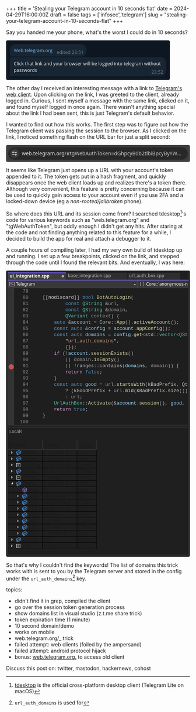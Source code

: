 +++
title = 'Stealing your Telegram account in 10 seconds flat'
date = 2024-04-29T16:00:00Z
draft = false
tags = ['infosec','telegram']
slug = "stealing-your-telegram-account-in-10-seconds-flat"
+++

Say you handed me your phone, what's the worst I could do in 10 seconds?

<div class="tgThread">
	<!-- This is all handcrafted HTML & CSS :3 -->
	<div class="tgMsg tgMsgSmBL"><a href="https://web.telegram.org/">Web.telegram.org</a><span class="tgMsgTs" aria-hidden="true">edited 23:51</span></div>
	<div class="tgMsg tgMsgSmTL tgMsgNoneBL"><span>Click that link and your browser will be logged into telegram without passwords</span><span class="tgMsgTs" aria-hidden="true">23:52</span></div><div class="tgMsgSpeech"><div></div></div>
</div>

The other day I received an interesting message with a link to [Telegram's web client](https://web.telegram.org). Upon clicking on the link, I was greeted to the client, already logged in. Curious, I sent myself a message with the same link, clicked on it, and found myself logged in once again. There wasn't anything special about the link I had been sent, this is just Telegram's default behavior.

I wanted to find out how this works. The first step was to figure out how the Telegram client was passing the session to the browser. As I clicked on the link, I noticed something flash on the URL bar for just a split second:

<div class="urlBar"><div class="urlBarInner"><div class="urlBarIcon"><svg xmlns="http://www.w3.org/2000/svg"><path d="M11.55 13.52a2.27 2.27 0 0 1 -1.68 -0.69a2.29 2.29 0 0 1 -0.69 -1.68c0 -0.66 0.23 -1.22 0.7 -1.68a2.3 2.3 0 0 1 1.68 -0.69c0.66 0 1.22 0.23 1.68 0.69c0.46 0.46 0.69 1.02 0.69 1.68a2.27 2.27 0 0 1 -0.69 1.68c-0.46 0.46 -1.02 0.69 -1.68 0.69Zm0 -1.45c0.25 0 0.47 -0.09 0.65 -0.27a0.88 0.88 0 0 0 0.27 -0.64a0.89 0.89 0 0 0 -0.27 -0.65a0.88 0.88 0 0 0 -0.65 -0.27a0.88 0.88 0 0 0 -0.65 0.27a0.88 0.88 0 0 0 -0.26 0.64c0 0.25 0.09 0.47 0.27 0.65c0.18 0.18 0.4 0.27 0.65 0.27Zm-9.47 -0.1v-1.63H7.98v1.63Zm2.37 -4.75a2.27 2.27 0 0 1 -1.67 -0.69a2.29 2.29 0 0 1 -0.69 -1.68c0 -0.66 0.23 -1.22 0.7 -1.68a2.3 2.3 0 0 1 1.68 -0.69c0.66 0 1.22 0.23 1.68 0.69c0.46 0.46 0.69 1.02 0.69 1.68c0 0.66 -0.23 1.22 -0.69 1.68c-0.46 0.46 -1.02 0.69 -1.68 0.69Zm0 -1.46a0.88 0.88 0 0 0 0.65 -0.27a0.88 0.88 0 0 0 0.27 -0.64a0.89 0.89 0 0 0 -0.26 -0.65a0.88 0.88 0 0 0 -0.65 -0.27a0.88 0.88 0 0 0 -0.65 0.27a0.88 0.88 0 0 0 -0.27 0.65c0 0.25 0.09 0.47 0.27 0.65c0.18 0.18 0.39 0.27 0.65 0.27Zm3.57 -0.1V4.03h5.9v1.63Zm0 0Z"/></svg></div><span class="urlBarText"><span style="color:#E3E3E3">web.telegram.org</span>/#tgWebAuthToken=dGhpcyB0b2tlbiBpcyByYW5kb20gYW5kIDEwMjQgYml0cyBsb25nLCBidXQgaW4gdGhlIGJsb2cgcG9zdCBpIHJlcGxhY2VkIGl0IHdpdGggdGhpcyBmdW4gZWFzdGVyIGVnZyBmb3IgdGhvc2Ugd2l0aCBhIGtlZW4gZXllIQ&tgWebAuthUserId=420493337&tgWebAuthDcId=4</span></div></div>

It seems like Telegram just opens up a URL with your account's token appended to it. The token gets put in a hash fragment, and quickly disappears once the web client loads up and realizes there's a token there. Although very convenient, this feature is pretty concerning because it can be used to quickly gain access to your account even if you use 2FA and a locked-down device (eg a *non-rooted/jailbroken* phone).

So where does this URL and its session come from? I searched tdesktop[^1]'s code for various keywords such as "web.telegram.org" and "tgWebAuthToken", but oddly enough I didn't get any hits. After staring at the code and not finding anything related to this feature for a while, I decided to build the app for real and attach a debugger to it.

A couple hours of compiling later, I had my very own build of tdesktop up and running. I set up a few breakpoints, clicked on the link, and stepped through the code until I found the relevant bits. And eventually, I was here:

<div class="vsContainer">
	<div class="vsTabs"><span class="vsTab active">ui_integration.cpp<svg style="position:absolute;width:16px;height:16px;padding-left:27px" xmlns="http://www.w3.org/2000/svg" fill="#D6D6D6" stroke="none"><polygon points="4 8 7 8 7 5 8 5 8 6 12 6 12 11 8 11 8 9 11 9 11 7 8 7 8 12 7 12 7 9 4 9"/></svg></span><span class="vsTab">base_integration.cpp</span><span class="vsTab">url_auth_box.cpp</span></div>
	<div class="vsBox" style="border-top: none; height: fit-content">
		<div aria-hidden="true">
		<span class="vsDropdown"><svg xmlns="http://www.w3.org/2000/svg" fill="none" stroke="#C16FCC"><rect fill="#454545" stroke="#B9B9B9" x="1.5" y="2.5" width="13" height="11"/><line x1="5.5" x2="5.5" y1="4" y2="9"/><line x1="8" x2="3" y1="6.5" y2="6.5"/><line x1="10.5" x2="10.5" y1="7" y2="12"/><line x1="13" x2="8" y1="9.5" y2="9.5"/></svg>Telegram<svg xmlns="http://www.w3.org/2000/svg" fill="#D6D6D6" stroke="none" style="float: right; padding-right: 2px"><polygon points="13 11 16 8 10 8"/></svg></span><span class="vsDropdown"><svg xmlns="http://www.w3.org/2000/svg" fill="none" stroke="#DEDEDE" stroke-linecap="square"><path d="m4.6 2.5c-0.7 0-1 0.4-1 1v3l-0.8 1v1l0.8 1v3c0 0.7 0.3 1 1 1"/><path d="m11.5 13.5c0.7 0 1-0.4 1-1v-3l0.8-1v-1l-0.8-1v-3c0-0.7-0.3-1-1-1"/></svg>Core::`anonymous-namespace'<svg xmlns="http://www.w3.org/2000/svg" fill="#D6D6D6" stroke="none" style="float: right; padding-right: 2px"><polygon points="13 11 16 8 10 8"/></svg></span><span class="vsDropdown"><svg xmlns="http://www.w3.org/2000/svg" fill="#474152" stroke="#9670C6" stroke-linejoin="round"><polyline class="st0" points="13.5 5 13.5 12.1 8 14.6 8 7.7 13.5 5 8 2 2.4 5 8 7.7 8 14.6 2.4 11.7 2.4 5"/></svg>BotAutoLogin(const QString & url, const QString & domain,<svg xmlns="http://www.w3.org/2000/svg" fill="#D6D6D6" stroke="none" style="float: right; padding-right: 2px"><polygon points="13 11 16 8 10 8"/></svg></span>
	</div>
	<div style="height: 374px"><span style="width: 17px;display:inline-block;background:#333;height:100%"><div style="height:1px"></div><div class="vsBreakpoint"></div><div class="vsBreakpoint"></div><div class="vsBreakpoint"></div><div class="vsBreakpoint"></div><div class="vsBreakpoint"></div><div class="vsBreakpoint"></div><div class="vsBreakpoint"></div><div class="vsBreakpoint"></div><div class="vsBreakpoint"></div><div class="vsBreakpoint"></div><div class="vsBreakpoint"></div><div class="vsBreakpoint"></div><div class="vsBreakpoint active"></div><div class="vsBreakpoint"></div><div class="vsBreakpoint"></div><div class="vsBreakpoint"></div><div class="vsBreakpoint"></div><div class="vsBreakpoint"></div><div class="vsBreakpoint"></div><div class="vsBreakpoint"></div><div class="vsBreakpoint"></div><div class="vsBreakpoint"></div></span><span class="vsCodeArea" style="width: calc(100% - 17px);display:inline-block;background:#1E1E1E;height:100%"><!-- This part (the syntax highlight) was really annoying to do manually, I wouldn't recommend doing it yourself. --><span class="vLn">   79     </span>
<span class="vLn">   80     </span><span class="vC5">[[<span class="vCA">nodiscard</span>]] </span><span class="vC2">bool </span><span class="vC0">BotAutoLogin</span><span class="vC5">(</span>
<span class="vLn">   81     </span>        <span class="vC2">const </span><span class="vC1">QString </span><span class="vC5">&amp;<span class="vC3">url</span>,</span>
<span class="vLn">   82     </span>        <span class="vC2">const </span><span class="vC1">QString </span><span class="vC5">&amp;<span class="vC3">domain</span>,</span>
<span class="vLn">   83     </span>        <span class="vC1">QVariant </span><span class="vC3">context</span><span class="vC5">) </span><span class="vC5">{</span>
<span class="vLn">   84     </span>    <span class="vC2">auto </span><span class="vC5">&amp;<span class="vC4">account </span>= </span><span class="vC7">Core</span><span class="vC5">::<span class="vC0">App</span>().</span><span class="vC0">activeAccount</span><span class="vC5">();</span>
<span class="vLn">   85     </span>    <span class="vC2">const auto </span><span class="vC5">&amp;<span class="vC4">config </span>= </span><span class="vC4">account</span><span class="vC5">.<span class="vC0">appConfig</span>();</span>
<span class="vLn">   86     </span>    <span class="vC2">const auto </span><span class="vC4">domains <span class="vC5">= </span>config</span><span class="vC5">.<span class="vC0">get</span>&lt;</span><span class="vC7">std</span><span class="vC5">::<span class="vC1">vector</span>&lt;</span><span class="vC1">QString</span><span class="vC5">&gt;&gt;(</span>
<span class="vLn">   87     </span>        <span class="vCB">&quot;<span class="vC8">url_auth_domains</span>&quot;</span><span class="vC5">,</span>
<span class="vLn">   88     </span>        <span class="vC5">{});</span>
<span class="vLn">   89     </span>    <span class="vC9">if </span><span class="vC5">(!<span class="vC4">account</span>.</span><span class="vC0">sessionExists</span><span class="vC5">()</span>
<span class="vLn">   90     </span>        <span class="vC5">|| <span class="vC3">domain</span>.</span><span class="vC0">isEmpty</span><span class="vC5">()</span>
<span class="vLn">   91     </span>        <span class="vC5">|| </span><span class="vC5">!<span class="vC7">ranges</span>::</span><span class="vC7">contains</span><span class="vC5">(<span class="vC4">domains</span>, </span><span class="vC3">domain</span><span class="vC5">)) {</span>
<span class="vLn">   92     </span>        <span class="vC9">return </span><span class="vC2">false</span><span class="vC5">;</span>
<span class="vLn">   93     </span>    <span class="vC5">}</span>
<span class="vLn">   94     </span>    <span class="vC2">const auto </span><span class="vC4">good </span><span class="vC5">= <span class="vC3">url</span>.</span><span class="vC0">startsWith</span><span class="vC5">(<span class="vC7">kBadPrefix</span>, </span><span class="vC7">Qt</span><span class="vC5">::<span class="vC6">CaseInsensitive</span>)</span> 
<span class="vLn">   95     </span>        <span class="vC5">? </span><span class="vC5">(<span class="vC7">kGoodPrefix </span>+ </span><span class="vC3">url</span><span class="vC5">.<span class="vC0">mid</span>(</span><span class="vC7">kBadPrefix</span><span class="vC5">.<span class="vC0">size</span>()))</span>
<span class="vLn">   96     </span>        <span class="vC5">: <span class="vC3">url</span>;</span>
<span class="vLn">   97     </span>    <span class="vC1">UrlAuthBox</span><span class="vC5">::<span class="vC0">Activate</span>(&amp;</span><span class="vC4">account</span><span class="vC5">.<span class="vC0">session</span>(), </span><span class="vC4">good</span><span class="vC5">, <span class="vC3">context</span>);</span>
<span class="vLn">   98     </span>    <span class="vC9">return </span><span class="vC2">true</span><span class="vC5">;</span>
<span class="vLn">   99     </span><span class="vC5">}</span>
<span class="vLn">  100     </span> <!----></span>
</span></div>
	</div>
<div style="height:6px"></div>
<div class="vsBox" style="height: fit-content">
<div style="padding:2px 0 0 4px;color:#B2B2B2;user-select:none">Locals</div>
<div class="vsLocals">
	<table>
    	<colgroup>
    	   <col span="1" style="width: 35%">
    	   <col span="1" style="width: 35%">
    	   <col span="1" style="width: 20%">
    	</colgroup>
		<thead>
			<tr>
				<th>Name</th>
				<th>Value</th>
				<th>Type</th>
			</tr>
		</thead>
		<tbody>
<tr>
	<td><svg xmlns="http://www.w3.org/2000/svg" style="padding:0" fill="none" stroke="#E0E0E0" stroke-linejoin="round"><polygon points="9.5 8 6.5 5 6.5 11"/></svg><svg xmlns="http://www.w3.org/2000/svg" fill="#293644" stroke="#54A6F9"><polygon class="st0" points="10.4 1.5 14.5 5.6 14.5 9.6 5.6 15 1.5 11.4 1.5 6.4"/><polyline fill="none" points="1.8 6.7 5.4 10.4 5.4 14.6 5.4 10.4 14.5 5.6"/></svg>Main::AppConfig::get&lt;std::vector&lt;QString,std::allocator&lt;QString&gt; &gt; &gt; returned</td>
	<td>{ size=5 }</td>
	<td>std::vector&lt;QString,std::allocator&lt;QString&gt;&gt; &amp;</td>
</tr>
<tr>
	<td><svg xmlns="http://www.w3.org/2000/svg" style="padding:0" fill="none" stroke="#E0E0E0" stroke-linejoin="round"><polygon points="9.5 8 6.5 5 6.5 11"/></svg><svg xmlns="http://www.w3.org/2000/svg" fill="#293644" stroke="#54A6F9"><polygon class="st0" points="10.4 1.5 14.5 5.6 14.5 9.6 5.6 15 1.5 11.4 1.5 6.4"/><polyline fill="none" points="1.8 6.7 5.4 10.4 5.4 14.6 5.4 10.4 14.5 5.6"/></svg>account</td>
	<td>{_domain={ptr_=0x000001b3822c5990 {_dataName={...} _local={...} _accounts={...} ...} } _local=unique_ptr {_owner={ptr_=0x000001b3887a6dd0 {_domain={ptr_=0x000001b3822c5990 {_dataName=data _local=unique_ptr {_owner={ptr_=0x000001b3822c5990 {_dataName=data _local=unique_ptr {_owner={ptr_=0x000001b3822c5990 {_dataName=data _local=unique_ptr {_owner={ptr_=0x000001b3822c5990 {_dataName=data _local=unique_ptr {_owner={ptr_=0x000001b3822c5990 {_dataName=data _local=unique_ptr {_owner={ptr_=0x000001b3822c5990 {_dataName=data _local=unique_ptr {_owner={ptr_=0x000001b3822c5990 {_dataName=data _local=unique_ptr {_owner={ptr_=0x000001b3822c5990 {_dataName=data _local=unique_ptr {_owner={ptr_=0x000001b3822c5990 {_dataName=data _local=unique_ptr {_owner={ptr_=0x000001b3822c5990 {_dataName=data _local=unique_ptr {_owner={ptr_=0x000001b3822c5990 {_dataName=data _local=unique_ptr {_owner={ptr_=0x000001b3822c5990 {_dataName=data _local=unique_ptr {_owner={ptr_=0x000001b3822c5990 {_dataName=data _local=unique_ptr {_owner={ptr_=0x000001b3822c5990 {_dataName=data _local=unique_ptr {_owner={ptr_=0x000001b3822c5990 {_dataName=data _local=unique_ptr {_owner={ptr_=0x000001b3822c5990 {_dataName=data _local=unique_ptr {_owner={ptr_=0x000001b3822c5990 {_dataName=data _local=unique_ptr {_owner={ptr_=0x000001b3822c5990 {_dataName=data _local=unique_ptr {_owner={ptr_=0x000001b3822c5990 {_dataName=data _local=unique_ptr {_owner={ptr_=0x000001b3822c5990 {_dataName=data _local=unique_ptr {_owner={ptr_=0x000001b3822c5990 {_dataName=data _local=unique_ptr {_owner={ptr_=0x000001b3822c5990 {_dataName=data _local=unique_ptr {_owner={ptr_=0x000001b3822c5990 {_dataName=data _local=unique_ptr {_owner={ptr_=0x000001b3822c5990 {_dataName=data _local=unique_ptr {_owner={ptr_=0x000001b3822c5990 {_dataName=data _local=unique_ptr {_owner={ptr_=0x000001b3822c5990 {_dataName=data _local=unique_ptr {_owner={ptr_=0x000001b3822c5990 {_dataName=data _local=unique_ptr {_owner={...} _dataName=data _localKey=shared_ptr  [2 strong refs] [] ...} ...} } ...} ...} } ...} ...} } ...} ...} } ...} ...} } ...} ...} } ...} ...} } ...} ...} } ...} ...} } ...} ...} } ...} ...} } ...} ...} } ...} ...} } ...} ...} } ...} ...} } ...} ...} } ...} ...} } ...} ...} } ...} ...} } ...} ...} } ...} ...} } ...} ...} } ...} ...} } ...} ...} } ...} ...} } ...} ...} } ...} ...} } ...} } ...} ...}</td>
	<td>Main::Account &amp;</td>
</tr>
<tr>
	<td><svg xmlns="http://www.w3.org/2000/svg" style="padding:0" fill="none" stroke="#E0E0E0" stroke-linejoin="round"><polygon points="9.5 8 6.5 5 6.5 11"/></svg><svg xmlns="http://www.w3.org/2000/svg" fill="none" stroke="#55AAFF"><rect fill="#323232" stroke="#E0E0E0" x="2.5" y="3.5" width="10" height="10"/><line x1="10" x2="5" y1="7.5" y2="7.5"/><line x1="10" x2="5" y1="9.5" y2="9.5"/></svg>config</td>
	<td>{_account={ptr_=0x000001b3887a6dd0 {_domain={...} _local={...} _mtp={...} ...} } _api={_instance={ptr_=0x000001b3886a1b40 {_private=unique_ptr {_instance={ptr_=0x000001b3886a1b40 {_private=unique_ptr {_instance={ptr_=0x000001b3886a1b40 {_private=unique_ptr {_instance={ptr_=0x000001b3886a1b40 {_private=unique_ptr {_instance={ptr_=0x000001b3886a1b40 {_private=unique_ptr {_instance={ptr_=0x000001b3886a1b40 {_private=unique_ptr {_instance={ptr_=0x000001b3886a1b40 {_private=unique_ptr {_instance={ptr_=0x000001b3886a1b40 {_private=unique_ptr {_instance={ptr_=0x000001b3886a1b40 {_private=unique_ptr {_instance={ptr_=0x000001b3886a1b40 {_private=unique_ptr {_instance={ptr_=0x000001b3886a1b40 {_private=unique_ptr {_instance={ptr_=0x000001b3886a1b40 {_private=unique_ptr {_instance={ptr_=0x000001b3886a1b40 {_private=unique_ptr {_instance={ptr_=0x000001b3886a1b40 {_private=unique_ptr {_instance={ptr_=0x000001b3886a1b40 {_private=unique_ptr {_instance={ptr_=0x000001b3886a1b40 {_private=unique_ptr {_instance={ptr_=0x000001b3886a1b40 {_private=unique_ptr {_instance={ptr_=0x000001b3886a1b40 {_private=unique_ptr {_instance={ptr_=0x000001b3886a1b40 {_private=unique_ptr {_instance={ptr_=0x000001b3886a1b40 {_private=unique_ptr {_instance={ptr_=0x000001b3886a1b40 {_private=unique_ptr {_instance={ptr_=0x000001b3886a1b40 {_private=unique_ptr {_instance={ptr_=0x000001b3886a1b40 {_private=unique_ptr {_instance={ptr_=0x000001b3886a1b40 {_private=unique_ptr {_instance={ptr_=0x000001b3886a1b40 {_private=unique_ptr {_instance={ptr_=0x000001b3886a1b40 {_private=unique_ptr {_instance={ptr_=0x000001b3886a1b40 {_private=unique_ptr {_instance={ptr_=0x000001b3886a1b40 {_private=unique_ptr } } _mode=Normal (0) _config=unique_ptr {_dcOptions={...} _fields={...} _updates={...} } ...} } } ...} } } ...} } } ...} } } ...} } } ...} } } ...} } } ...} } } ...} } } ...} } } ...} } } ...} } } ...} } } ...} } } ...} } } ...} } } ...} } } ...} } } ...} } } ...} } } ...} } } ...} } } ...} } } ...} } } ...} } } ...} } } ...} } } ...} ...}</td>
	<td>const Main::AppConfig &amp;</td>
</tr>
<tr>
	<td><svg xmlns="http://www.w3.org/2000/svg" style="padding:0" fill="none" stroke="#E0E0E0" stroke-linejoin="round"><polygon points="9.5 8 6.5 5 6.5 11"/></svg><svg xmlns="http://www.w3.org/2000/svg" fill="#293644" stroke="#54A6F9"><polygon class="st0" points="10.4 1.5 14.5 5.6 14.5 9.6 5.6 15 1.5 11.4 1.5 6.4"/><polyline fill="none" points="1.8 6.7 5.4 10.4 5.4 14.6 5.4 10.4 14.5 5.6"/></svg>context</td>
	<td>{...}</td>
	<td>QVariant</td>
</tr>
<tr>
	<td><svg xmlns="http://www.w3.org/2000/svg" style="padding:0" fill="none" stroke="#E0E0E0" stroke-linejoin="round"><polygon points="9.5 8 6.5 5 6.5 11"/></svg><svg xmlns="http://www.w3.org/2000/svg" fill="none" stroke="#55AAFF"><rect fill="#323232" stroke="#E0E0E0" x="2.5" y="3.5" width="10" height="10"/><line x1="10" x2="5" y1="7.5" y2="7.5"/><line x1="10" x2="5" y1="9.5" y2="9.5"/></svg>domain</td>
	<td>z.t.me</td>
	<td>const QString &amp;</td>
</tr>
<tr>
	<td><svg xmlns="http://www.w3.org/2000/svg" style="padding:0" fill="#E0E0E0" stroke="none"><path d="M11,9.5V5.2c0-0.4-0.5-0.7-0.9-0.4L5.9,9.1C5.5,9.5,5.8,10,6.2,10h4.3C10.8,10,11,9.8,11,9.5z"/></svg><svg xmlns="http://www.w3.org/2000/svg" fill="#293644" stroke="#54A6F9"><polygon class="st0" points="10.4 1.5 14.5 5.6 14.5 9.6 5.6 15 1.5 11.4 1.5 6.4"/><polyline fill="none" points="1.8 6.7 5.4 10.4 5.4 14.6 5.4 10.4 14.5 5.6"/></svg>domains</td>
	<td>{ size=5 }</td>
	<td>std::vector&lt;QString,std::allocator&lt;QString&gt;&gt;</td>
</tr>
<tr>
	<td><svg xmlns="http://www.w3.org/2000/svg" style="padding:0 0 0 17px" fill="none" stroke="#E0E0E0" stroke-linejoin="round"></svg><svg xmlns="http://www.w3.org/2000/svg" fill="#3F3C44" stroke="#9670C6" stroke-linejoin="round"><polyline class="st0" points="13.5 5 13.5 12.1 8 14.6 8 7.7 13.5 5 8 2 2.4 5 8 7.7 8 14.6 2.4 11.7 2.4 5"/></svg>[capacity]</td>
	<td>5</td>
	<td>unsigned __int64</td>
</tr>
<tr>
	<td><svg xmlns="http://www.w3.org/2000/svg" style="padding:0 0 0 17px" fill="none" stroke="#E0E0E0" stroke-linejoin="round"><polygon points="9.5 8 6.5 5 6.5 11"/></svg><svg xmlns="http://www.w3.org/2000/svg" fill="#293644" stroke="#54A6F9"><polygon class="st0" points="10.4 1.5 14.5 5.6 14.5 9.6 5.6 15 1.5 11.4 1.5 6.4"/><polyline fill="none" points="1.8 6.7 5.4 10.4 5.4 14.6 5.4 10.4 14.5 5.6"/></svg>[allocator]</td>
	<td>allocator</td>
	<td>std::_Compressed_pair&lt;std::allocator&lt;QString&gt;,std::_Vector_val&lt;std::_Simple_types&lt;QString&gt;&gt;,1&gt;</td>
</tr>
<tr>
	<td><svg xmlns="http://www.w3.org/2000/svg" style="padding:0 0 0 17px" fill="none" stroke="#E0E0E0" stroke-linejoin="round"><polygon points="9.5 8 6.5 5 6.5 11"/></svg><svg xmlns="http://www.w3.org/2000/svg" fill="#293644" stroke="#54A6F9"><polygon class="st0" points="10.4 1.5 14.5 5.6 14.5 9.6 5.6 15 1.5 11.4 1.5 6.4"/><polyline fill="none" points="1.8 6.7 5.4 10.4 5.4 14.6 5.4 10.4 14.5 5.6"/></svg>[0]</td>
	<td>web.telegram.org</td>
	<td>QString</td>
</tr>
<tr>
	<td><svg xmlns="http://www.w3.org/2000/svg" style="padding:0 0 0 17px" fill="none" stroke="#E0E0E0" stroke-linejoin="round"><polygon points="9.5 8 6.5 5 6.5 11"/></svg><svg xmlns="http://www.w3.org/2000/svg" fill="#293644" stroke="#54A6F9"><polygon class="st0" points="10.4 1.5 14.5 5.6 14.5 9.6 5.6 15 1.5 11.4 1.5 6.4"/><polyline fill="none" points="1.8 6.7 5.4 10.4 5.4 14.6 5.4 10.4 14.5 5.6"/></svg>[1]</td>
	<td>web.t.me</td>
	<td>QString</td>
</tr>
<tr>
	<td><svg xmlns="http://www.w3.org/2000/svg" style="padding:0 0 0 17px" fill="none" stroke="#E0E0E0" stroke-linejoin="round"><polygon points="9.5 8 6.5 5 6.5 11"/></svg><svg xmlns="http://www.w3.org/2000/svg" fill="#293644" stroke="#54A6F9"><polygon class="st0" points="10.4 1.5 14.5 5.6 14.5 9.6 5.6 15 1.5 11.4 1.5 6.4"/><polyline fill="none" points="1.8 6.7 5.4 10.4 5.4 14.6 5.4 10.4 14.5 5.6"/></svg>[2]</td>
	<td>k.t.me</td>
	<td>QString</td>
</tr>
<tr>
	<td><svg xmlns="http://www.w3.org/2000/svg" style="padding:0 0 0 17px" fill="none" stroke="#E0E0E0" stroke-linejoin="round"><polygon points="9.5 8 6.5 5 6.5 11"/></svg><svg xmlns="http://www.w3.org/2000/svg" fill="#293644" stroke="#54A6F9"><polygon class="st0" points="10.4 1.5 14.5 5.6 14.5 9.6 5.6 15 1.5 11.4 1.5 6.4"/><polyline fill="none" points="1.8 6.7 5.4 10.4 5.4 14.6 5.4 10.4 14.5 5.6"/></svg>[3]</td>
	<td>z.t.me</td>
	<td>QString</td>
</tr>
<tr>
	<td><svg xmlns="http://www.w3.org/2000/svg" style="padding:0 0 0 17px" fill="none" stroke="#E0E0E0" stroke-linejoin="round"><polygon points="9.5 8 6.5 5 6.5 11"/></svg><svg xmlns="http://www.w3.org/2000/svg" fill="#293644" stroke="#54A6F9"><polygon class="st0" points="10.4 1.5 14.5 5.6 14.5 9.6 5.6 15 1.5 11.4 1.5 6.4"/><polyline fill="none" points="1.8 6.7 5.4 10.4 5.4 14.6 5.4 10.4 14.5 5.6"/></svg>[4]</td>
	<td>a.t.me</td>
	<td>QString</td>
</tr>
<tr>
	<td><svg xmlns="http://www.w3.org/2000/svg" style="padding:0 0 0 17px" fill="none" stroke="#E0E0E0" stroke-linejoin="round"><polygon points="9.5 8 6.5 5 6.5 11"/></svg><svg xmlns="http://www.w3.org/2000/svg" fill="#293644" stroke="#54A6F9"><polygon class="st0" points="10.4 1.5 14.5 5.6 14.5 9.6 5.6 15 1.5 11.4 1.5 6.4"/><polyline fill="none" points="1.8 6.7 5.4 10.4 5.4 14.6 5.4 10.4 14.5 5.6"/></svg>[Raw View]</td>
	<td>{_Mypair=allocator }</td>
	<td>std::vector&lt;QString,std::allocator&lt;QString&gt;&gt;</td>
</tr>
<tr>
	<td><svg xmlns="http://www.w3.org/2000/svg" style="padding:0" fill="none" stroke="#E0E0E0" stroke-linejoin="round"><polygon points="9.5 8 6.5 5 6.5 11"/></svg><svg xmlns="http://www.w3.org/2000/svg" fill="#293644" stroke="#54A6F9"><polygon class="st0" points="10.4 1.5 14.5 5.6 14.5 9.6 5.6 15 1.5 11.4 1.5 6.4"/><polyline fill="none" points="1.8 6.7 5.4 10.4 5.4 14.6 5.4 10.4 14.5 5.6"/></svg>good</td>
	<td>???</td>
	<td>QString</td>
</tr>
<tr>
	<td><svg xmlns="http://www.w3.org/2000/svg" style="padding:0" fill="none" stroke="#E0E0E0" stroke-linejoin="round"><polygon points="9.5 8 6.5 5 6.5 11"/></svg><svg xmlns="http://www.w3.org/2000/svg" fill="none" stroke="#55AAFF"><rect fill="#323232" stroke="#E0E0E0" x="2.5" y="3.5" width="10" height="10"/><line x1="10" x2="5" y1="7.5" y2="7.5"/><line x1="10" x2="5" y1="9.5" y2="9.5"/></svg>url</td>
	<td>https://z.t.me</td>
	<td>const QString &amp;</td>
</tr>
		</tbody>
	</table>
</div>
</div>
</div>

So that's why I couldn't find the keywords! The list of domains this trick works with is sent to you by the Telegram server and stored in the config under the `url_auth_domains`[^2] key.

topics:

- didn't find it in grep, compiled the client
- go over the session token generation process
- show domains list in visual studio (z.t.me share trick)
- token expiration time (1 minute)
- 10 second domain/demo
- works on mobile
- web.telegram.org/_ trick
- failed attempt: web clients (foiled by the ampersand)
- failed attempt: android protocol hijack
- bonus: [web.telegram.org.](https://web.telegram.org.) to access old client

Discuss this post on: twitter, mastodon, hackernews, cohost

<!-- 
messages.requestUrlAuth#198fb446 flags:# peer:flags.1?InputPeer msg_id:flags.1?int button_id:flags.1?int url:flags.2?string = UrlAuthResult;

messages.acceptUrlAuth#b12c7125 flags:# write_allowed:flags.0?true peer:flags.1?InputPeer msg_id:flags.1?int button_id:flags.1?int url:flags.2?string = UrlAuthResult;

urlAuthResultRequest#92d33a0e flags:# request_write_access:flags.0?true bot:User domain:string = UrlAuthResult;
urlAuthResultAccepted#8f8c0e4e url:string = UrlAuthResult;
urlAuthResultDefault#a9d6db1f = UrlAuthResult;
-->
<!-- ![Sample Image](image.jpg) -->
[^1]: [tdesktop](https://github.com/telegramdesktop/tdesktop) is the official cross-platform desktop client (Telegram Lite on macOS)
[^2]: `url_auth_domains` is used for 

<style>
	.vsLocals svg {
		width: 16px;
		height: 16px;
		vertical-align: bottom;
		padding-left: 2px;
		padding-right: 4px;
	}
	.vsLocals th {
		font-weight: normal;
		text-align: left;
  		border: 1px solid #3D3D3D;
  		border-top: none;
  		border-left: none;
  		padding-left: 4px;
  		user-select: none;
	}
	.vsLocals td {
  		border: 1px solid #000;
  		border-top: none;
  		border-left: none;
  		padding: 0 0 0 3px;
		text-overflow: ellipsis;
		overflow: hidden;
		white-space: nowrap;
		max-width: 0;
		user-select: all;
	}
	.vsLocals > table {
		border-collapse: collapse;
		box-model: border-box;
		line-height: 16px;
		width: 100%;
		cursor: default;
	}
	.vsLocals > table *::selection {
		background: #7160E8;
	}
	.vsBreakpoint {
		width: 12px;
		height: 12px;
		background: #B7B7B7;
		border: 0.5px solid #DDD;
		border-radius: 14px;
		margin: 3px 0 2px 2px;
		opacity: 0;
	}
	.vsBreakpoint:hover {
		opacity: 1;
	}
	.vsBreakpoint.active {
		background: #C55159;
		border-color: #EF5B64;
		opacity: 1;
	}
	.vC1 { color: #4EC9B0 }
	.vC2 { color: #569CD6 }
	.vC3 { color: #9A9A9A }
	.vC4 { color: #9CDCFE }
	.vC5 { color: #B4B4B4 }
	.vC6 { color: #B8D7A3 }
	.vC7 { color: #C8C8C8 }
	.vC8 { color: #D69D85 }
	.vC9 { color: #D8A0DF }
	.vC0 { color: #DCDCAA }
	.vCA { color: #DCDCDC }
	.vCB { color: #E8C9BB }
	.vLn {
		user-select: none;
		cursor: default;
	}
	.vsCodeArea > span:hover {
		background: #2e2237;
	}
	.vsCodeArea::-webkit-scrollbar {
	  width: 10px;
	}
	.vsCodeArea::-webkit-scrollbar-track {
	  background: #2E2E2E;
	}
	.vsCodeArea::-webkit-scrollbar-thumb {
	  background: #4D4D4D; 
	}
	.vsCodeArea::-webkit-scrollbar-thumb:hover {
	  background: #999; 
	}
	.vsCodeArea::selection, .vsCodeArea *::selection  {
		background: #264F78;
	}
	.vsCodeArea {
		vertical-align: bottom;
		font-family: "Cascadia Code", "Cascadia Mono", "Lucida Sans Typewriter", "Courier New", monospace;
		white-space: pre-wrap;
		font-size: 13px;
		line-height: 17px;
    	display: inline-block;
    	color: #8A8A8A;
		text-wrap: nowrap;
    	overflow: auto;
    	overflow-y: hidden;
    	cursor: text;
	}
	.vsContainer {
		background: #1F1F1F;
		color: #FAFAFA;
		width: calc(100% - 8px);
		height: fit-content;
		border-radius: 4px;
		padding: 4px;
		font-family: system-ui, sans-serif;
		font-size: 12px;
		line-height: 16px;
	}
	.vsBox {
		border: 1px solid #3D3D3D;
		overflow: hidden;
		white-space:nowrap;
	}
	.vsDropdown {
		background: #383838;
		height: 18px;
		padding-top: 1px;
		border: 1px solid #424242;
		border-right: 4px solid #424242;
		width: 352px;
		display: inline-block;
		user-select: none;
	}
	.vsDropdown > svg {
		width: 16px;
		height: 16px;
		vertical-align: bottom;
		padding-left: 2px;
		padding-right: 3px;
	}
	.vsDropdown:hover {
		background: #3D3D3D;
	}
	.vsTabs {
		width: 100%;
		height: 21px;
		border-bottom: 2px #7160E8 solid;
		user-select: none;
		margin-left: 1px;
		overflow: hidden;
		white-space:nowrap;
	}
	.vsTab:hover {
		background: #3D3D3D;
		color: #FAFAFA;
	}
	.vsTab {
		display: inline-block;
		height: 16px;
		background: #2E2E2E;
		color: #B2B2B2;
		padding: 0 43px 3px 4.5px;
		margin: 1px 1px 0;
	}
	.vsTab.active {
		border-top: 2px #7160E8 solid;
		box-sizing: border-box;
		height: 20px;
		vertical-align: bottom;
		color: #FAFAFA;
		background: #3D3D3D;
		font-weight: 600;
		margin: 1px 0px 0;
		padding: 0 45px 3px 4.5px;
	}
	.urlBar {
		background: #3C3C3C;
		height: 34px;
		width: calc(100% - 12px);
		padding: 6px;
		border-radius: 4px;
		font-family: system-ui, sans-serif;
		font-size: 14px;
	}
	.urlBarInner *::selection {
		color: #000;
		background-color: #A8C7FA;
	}
	.urlBarInner {
		background: #282828;
		color: #C7C7C7;
		height: 34px;
		border-radius: 34px;
		width: 100%;
		line-height: 22px;
	}
	.urlBarText {
		text-overflow: ellipsis;
		overflow:hidden;
		white-space:nowrap;
		display:inline-block;
		margin-left:37px;
		width: calc(100% - 36px - 16px);
		margin-top: 6px;
	}
	.urlBarIcon {
		width: 16px;
		height: 16px;
		margin: 5px;
		color: #E3E3E3;
		fill: #E3E3E3;
		background: #3C3C3C;
		padding: 4px;
		position: absolute;
		display:block;
		border-radius: 24px;
	}
	.urlBarIcon svg {
		width: 16px;
		height: 16px;
	}
	.tgMsg *::selection {
		background-color: #2E70A5;
	}
	.tgThread {
		font-family: "Open Sans", system-ui, sans-serif;
		font-size: 12.75px;
		background: #0E1621;
		padding: 8px;
		border-radius: 4px;
		width: fit-content;
	}
	.tgMsg {
		background: #182533;
		color: #F5F5F5;
		border-radius: 16px;
		max-width: 410px;
		padding: 8px 8px 8px 11px;
		margin: 2px;
		width: fit-content;
	}
	.tgMsgSmTL {
		border-top-left-radius: 6px;
	}
	.tgMsgSmBL {
		border-bottom-left-radius: 6px;
	}
	.tgMsgNoneBL {
		border-bottom-left-radius: 0;
	}
	.tgMsg a {
		color: #70BAF5;
		text-decoration: none;
	}
	.tgMsgTs {
		margin-top: 5px;
		float: right;
		margin-left: 12px;
		color: #6D7F8F;
		user-select: none;
	}
	.tgMsgSpeech {
		background: #182533;
		width: 8px;
		height: 8px;
		position: absolute;
		transform: translate(-6px, -10px);
	}
	.tgMsgSpeech > div {
		background: #0E1621;
		width: 8px;
		height: 8px;
		border-bottom-right-radius: 8px;
	}
</style>